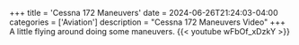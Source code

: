 +++
title = 'Cessna 172 Maneuvers'
date = 2024-06-26T21:24:03-04:00
categories = ['Aviation']
description = "Cessna 172 Maneuvers Video"
+++
A little flying around doing some maneuvers.
{{< youtube wFbOf_xDzkY >}}